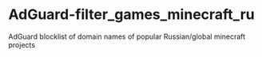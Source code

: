# AdGuard-filter_games_minecraft_ru
AdGuard blocklist of domain names of popular Russian/global minecraft projects

